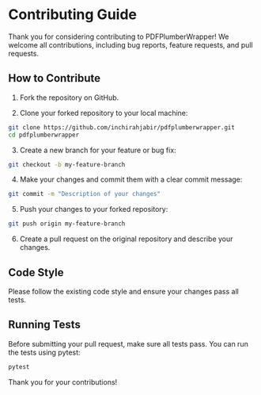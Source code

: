 # Contributing Guide

Thank you for considering contributing to PDFPlumberWrapper! We welcome all contributions, including bug reports, feature requests, and pull requests.

## How to Contribute

1. Fork the repository on GitHub.

2. Clone your forked repository to your local machine:

```bash
git clone https://github.com/inchirahjabir/pdfplumberwrapper.git
cd pdfplumberwrapper
```
3. Create a new branch for your feature or bug fix:

```bash
git checkout -b my-feature-branch
```

4. Make your changes and commit them with a clear commit message:

```bash
git commit -m "Description of your changes"
```

5. Push your changes to your forked repository:

```bash
git push origin my-feature-branch
```

6. Create a pull request on the original repository and describe your changes.

## Code Style

Please follow the existing code style and ensure your changes pass all tests.

## Running Tests

Before submitting your pull request, make sure all tests pass. You can run the tests using pytest:

```bash
pytest
```

Thank you for your contributions!